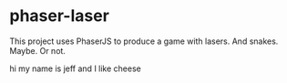 # phaser-laser

This project uses PhaserJS to produce a game with lasers. And snakes. Maybe. Or not.

hi my name is jeff and I like cheese
